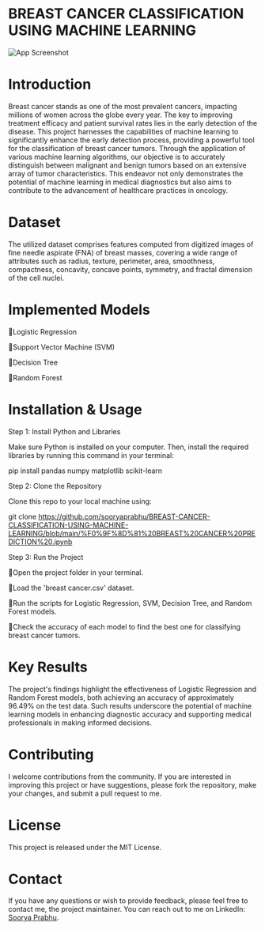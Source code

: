 
# BREAST CANCER CLASSIFICATION USING MACHINE LEARNING









![App Screenshot](https://www.heathcotestreetsurgery.nhs.uk/wp-content/uploads/sites/861/2023/10/photo-to-go-with-breast-cancer-post.jpg)



# Introduction

Breast cancer stands as one of the most prevalent cancers, impacting millions of women across the globe every year. The key to improving treatment efficacy and patient survival rates lies in the early detection of the disease. This project harnesses the capabilities of machine learning to significantly enhance the early detection process, providing a powerful tool for the classification of breast cancer tumors. Through the application of various machine learning algorithms, our objective is to accurately distinguish between malignant and benign tumors based on an extensive array of tumor characteristics. This endeavor not only demonstrates the potential of machine learning in medical diagnostics but also aims to contribute to the advancement of healthcare practices in oncology.

# Dataset

The utilized dataset comprises features computed from digitized images of fine needle aspirate (FNA) of breast masses, covering a wide range of attributes such as radius, texture, perimeter, area, smoothness, compactness, concavity, concave points, symmetry, and fractal dimension of the cell nuclei.


# Implemented Models

🍃Logistic Regression

🍃Support Vector Machine (SVM)

🍃Decision Tree

🍃Random Forest


# Installation & Usage

Step 1: Install Python and Libraries

Make sure Python is installed on your computer. Then, install the required libraries by running this command in your terminal:

pip install pandas numpy matplotlib scikit-learn

Step 2: Clone the Repository


Clone this repo to your local machine using:

git clone https://github.com/sooryaprabhu/BREAST-CANCER-CLASSIFICATION-USING-MACHINE-LEARNING/blob/main/%F0%9F%8D%81%20BREAST%20CANCER%20PREDICTION%20.ipynb


Step 3: Run the Project

🍁Open the project folder in your terminal.

🍁Load the 'breast cancer.csv' dataset.

🍁Run the scripts for Logistic Regression, SVM, Decision Tree,  and Random Forest models.

🍁Check the accuracy of each model to find the best one for classifying breast cancer tumors.


# Key Results

The project's findings highlight the effectiveness of Logistic Regression and Random Forest models, both achieving an accuracy of approximately 96.49% on the test data. Such results underscore the potential of machine learning models in enhancing diagnostic accuracy and supporting medical professionals in making informed decisions.


# Contributing


I welcome contributions from the community. If you are interested in improving this project or have suggestions, please fork the repository, make your changes, and submit a pull request to me.


# License

This project is released under the MIT License.

# Contact

If you have any questions or wish to provide feedback, please feel free to contact me, the project maintainer. You can reach out to me on LinkedIn: [Soorya Prabhu](https://www.linkedin.com/in/soorya-prabhu-635673243/).





